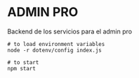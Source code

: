 # ADMIN PRO

Backend de los servicios para el admin pro

```
# to load environment variables
node -r dotenv/config index.js

# to start
npm start
```